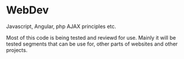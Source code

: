# WebDev
Javascript, Angular, php AJAX principles etc.

Most of this code is being tested and reviewd for use.
Mainly it will be tested segments that can be use for,
other parts of websites and other projects.

